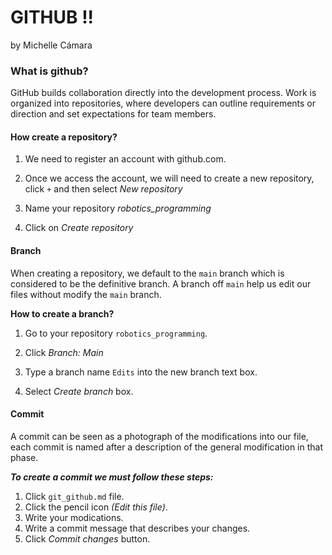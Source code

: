 ﻿# GITHUB !!
by Michelle Cámara

### What is github?
GitHub builds collaboration directly into the development process. Work is organized into repositories, where developers can outline requirements or direction and set expectations for team members. 

#### How create a repository? 
1. We need to register an account with github.com.

2. Once we access the account, we will need to create a new repository, click `+` and then select  *New repository*

3. Name your repository *robotics_programming*

4. Click on *Create repository*

#### Branch
When creating a repository, we default to the `main` branch which is considered to be the definitive branch. A branch off `main` help us edit our files without modify the `main` branch.

**How to create a branch?**


1. Go to your repository `robotics_programming`.

2. Click *Branch: Main*

3. Type a branch name `Edits` into the new branch text box.

4. Select *Create branch* box.

#### Commit
A commit can be seen as a photograph of the modifications into our file, each commit is named after a description of the general modification in that phase.

***To create a commit we must follow these steps:***

1. Click `git_github.md` file.
2. Click the pencil icon *(Edit this file)*.
3. Write your modications.
4. Write a commit message that describes your changes.
5. Click *Commit changes* button.

